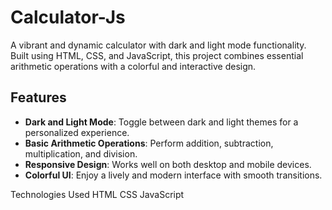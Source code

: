 # Calculator-Js
A vibrant and dynamic calculator with dark and light mode functionality. Built using HTML, CSS, and JavaScript, this project combines essential arithmetic operations with a colorful and interactive design.

## Features
- **Dark and Light Mode**: Toggle between dark and light themes for a personalized experience.
- **Basic Arithmetic Operations**: Perform addition, subtraction, multiplication, and division.
- **Responsive Design**: Works well on both desktop and mobile devices.
- **Colorful UI**: Enjoy a lively and modern interface with smooth transitions.

Technologies Used
HTML
CSS
JavaScript
